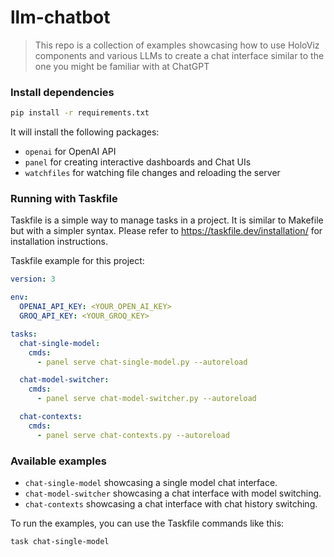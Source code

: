# llm-chatbot

> This repo is a collection of examples showcasing how to use HoloViz components and various LLMs to create a chat
> interface similar to the one you might be familiar with at ChatGPT

### Install dependencies

```bash
pip install -r requirements.txt
```

It will install the following packages:

- `openai` for OpenAI API
- `panel` for creating interactive dashboards and Chat UIs
- `watchfiles` for watching file changes and reloading the server

### Running with Taskfile

Taskfile is a simple way to manage tasks in a project. It is similar to Makefile but with a simpler syntax. Please refer
to https://taskfile.dev/installation/ for installation instructions.

Taskfile example for this project:

```yaml
version: 3

env:
  OPENAI_API_KEY: <YOUR_OPEN_AI_KEY>
  GROQ_API_KEY: <YOUR_GROQ_KEY>

tasks:
  chat-single-model:
    cmds:
      - panel serve chat-single-model.py --autoreload

  chat-model-switcher:
    cmds:
      - panel serve chat-model-switcher.py --autoreload

  chat-contexts:
    cmds:
      - panel serve chat-contexts.py --autoreload
```

### Available examples

- `chat-single-model` showcasing a single model chat interface.
- `chat-model-switcher` showcasing a chat interface with model switching.
- `chat-contexts` showcasing a chat interface with chat history switching.

To run the examples, you can use the Taskfile commands like this:

```bash
task chat-single-model
```